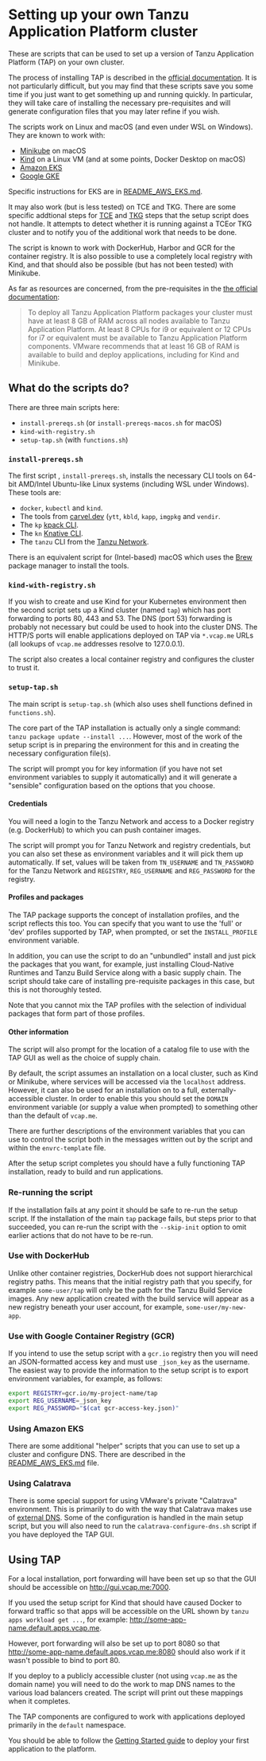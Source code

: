 # Setting up your own Tanzu Application Platform cluster

These are scripts that can be used to set up a version of
Tanzu Application Platform (TAP) on your own cluster.

The process of installing TAP is described in the
[official documentation](https://docs.vmware.com/en/VMware-Tanzu-Application-Platform/index.html).
It is not particularly difficult, but you may find that these scripts
save you some time if you just want to get something up and running
quickly.
In particular, they will take care of installing the necessary
pre-requisites and will generate configuration files that you
may later refine if you wish.

The scripts work on Linux and macOS (and even under WSL on Windows).
They are known to work with:

* [Minikube](https://minikube.sigs.k8s.io/) on macOS
* [Kind](https://kind.sigs.k8s.io/) on a Linux VM (and at some points,
  Docker Desktop on macOS)
* [Amazon EKS](https://aws.amazon.com/eks/)
* [Google GKE](https://cloud.google.com/kubernetes-engine)

Specific instructions for EKS are in
[README_AWS_EKS.md](README_AWS_EKS.md).

It may also work (but is less tested) on TCE and TKG.
There are some specific addtional steps for
[TCE](https://docs.vmware.com/en/VMware-Tanzu-Application-Platform/1.0/tap/GUID-install-tce.html)
and
[TKG](https://docs.vmware.com/en/VMware-Tanzu-Application-Platform/1.0/tap/GUID-install-tkg.html)
steps that the setup script does not handle.
It attempts to detect whether it is running against a TCEor TKG cluster
and to notify you of the additional work that needs to be done.

The script is known to work with DockerHub, Harbor and GCR for the container
registry.
It is also possible to use a completely local registry with
Kind, and that should also be possible (but has not been tested)
with Minikube.

As far as resources are concerned, from the pre-requisites in the
[the official documentation](https://docs.vmware.com/en/VMware-Tanzu-Application-Platform/1.0/tap/GUID-install-general.html):

> To deploy all Tanzu Application Platform packages your cluster must
> have at least 8 GB of RAM across all nodes available to Tanzu
> Application Platform. At least 8 CPUs for i9 or equivalent or 12 CPUs
> for i7 or equivalent must be available to Tanzu Application Platform
> components. VMware recommends that at least 16 GB of RAM is available
> to build and deploy applications, including for Kind and Minikube.

## What do the scripts do?

There are three main scripts here:

* `install-prereqs.sh` (or `install-prereqs-macos.sh` for macOS)
* `kind-with-registry.sh`
* `setup-tap.sh` (with `functions.sh`)

### `install-prereqs.sh`

The first script , `install-prereqs.sh`, installs the necessary CLI tools on
64-bit AMD/Intel Ubuntu-like Linux systems (including WSL under Windows).
These tools are:

* `docker`, `kubectl` and `kind`.
* The tools from [carvel.dev](https://carvel.dev) (`ytt`, `kbld`, `kapp`,
  `imgpkg` and `vendir`.
* The `kp` [kpack CLI](https://github.com/vmware-tanzu/kpack-cli).
* The `kn` [Knative CLI](https://github.com/knative/client).
* The `tanzu` CLI from the [Tanzu Network](https://network.tanzu.vmware.com/products/tanzu-application-platform/).

There is an equivalent script for (Intel-based) macOS which uses
the [Brew](https://brew.sh) package manager to install the tools.

### `kind-with-registry.sh`

If you wish to create and use Kind for your Kubernetes environment then
the second script sets up a Kind cluster (named `tap`) which has port
forwarding to ports 80, 443 and 53.
The DNS (port 53) forwarding is probably not necessary but could be used
to hook into the cluster DNS.
The HTTP/S ports will enable applications deployed on TAP via `*.vcap.me`
URLs (all lookups of `vcap.me` addresses resolve to 127.0.0.1).

The script also creates a local container registry and configures
the cluster to trust it.

### `setup-tap.sh`

The main script is `setup-tap.sh` (which also uses shell functions
defined in `functions.sh`).

The core part of the TAP installation is actually only a single
command: `tanzu package update --install ...`.
However, most of the work of the setup script is in preparing
the environment for this and in creating the necessary configuration
file(s).

The script will prompt you for key information (if you have not
set environment variables to supply it automatically) and it
will generate a "sensible" configuration based on the options
that you choose.

#### Credentials

You will need a login to the Tanzu Network and access to a Docker
registry (e.g. DockerHub) to which you can push container images.

The script will prompt you for Tanzu Network and registry credentials, but
you can also set these as environment variables and it will pick them
up automatically.
If set, values will be taken from `TN_USERNAME` and `TN_PASSWORD` for
the Tanzu Network and `REGISTRY`, `REG_USERNAME` and `REG_PASSWORD` for
the registry.

#### Profiles and packages

The TAP package supports the concept of installation
profiles, and the script reflects this too.
You can specify that you want to use the 'full' or 'dev' profiles
supported by TAP, when prompted, or set the `INSTALL_PROFILE`
environment variable.

In addition, you can use the script to do an "unbundled" install
and just pick the packages that you want, for example, just
installing Cloud-Native Runtimes and Tanzu Build Service along
with a basic supply chain.
The script should take care of installing pre-requisite packages in
this case, but this is not thoroughly tested.

Note that you cannot mix the TAP profiles with the selection of
individual packages that form part of those profiles.

#### Other information

The script will also prompt for the location of a catalog file to
use with the TAP GUI as well as the choice of supply chain.

By default, the script assumes an installation on a local cluster,
such as Kind or Minikube, where services will be accessed via the
`localhost` address.
However, it can also be used for an installation on to a full,
externally-accessible cluster.
In order to enable this you should set the `DOMAIN` environment
variable (or supply a value when prompted) to something other than
the default of `vcap.me`.

There are further descriptions of the environment variables that
you can use to control the script both in the messages written out
by the script and within the `envrc-template` file.

After the setup script completes you should have a fully functioning TAP
installation, ready to build and run applications.

### Re-running the script

If the installation fails at any point it should be safe to re-run the setup
script.
If the installation of the main `tap` package fails, but steps prior
to that succeeded, you can re-run the script with the `--skip-init`
option to omit earlier actions that do not have to be re-run.

### Use with DockerHub

Unlike other container registries, DockerHub does not support
hierarchical registry paths.
This means that the initial registry path that you specify, for
example `some-user/tap` will only be the path for the Tanzu Build
Service images.
Any new application created with the build service will appear
as a new registry beneath your user account, for example,
`some-user/my-new-app`.

### Use with Google Container Registry (GCR)

If you intend to use the setup script with a `gcr.io` registry then
you will need an JSON-formatted access key and must use `_json_key`
as the username.
The easiest way to provide the information to the setup script
is to export environment variables, for example, as follows:

```bash
export REGISTRY=gcr.io/my-project-name/tap
export REG_USERNAME=_json_key
export REG_PASSWORD="$(cat gcr-access-key.json)"
```

### Using Amazon EKS

There are some additional "helper" scripts that you can use to
set up a cluster and configure DNS.
There are described in the [README_AWS_EKS.md](README_AWS_EKS.md) file.

### Using Calatrava

There is some special support for using VMware's private "Calatrava"
environment.
This is primarily to do with the way that Calatrava makes use of
[external DNS](https://github.com/kubernetes-sigs/external-dns).
Some of the configuration is handled in the main setup script, but
you will also need to run the `calatrava-configure-dns.sh`
script if you have deployed the TAP GUI.

## Using TAP

For a local installation, port forwarding will have been set up so that
the GUI should be accessible on http://gui.vcap.me:7000.

If you used the setup script for Kind that should have caused Docker to
forward traffic so that apps will be accessible on the URL shown
by `tanzu apps workload get ...`, for example:
http://some-app-name.default.apps.vcap.me.

However, port forwarding will also be set up to port 8080 so that
http://some-app-name.default.apps.vcap.me:8080 should also work if
it wasn't possible to bind to port 80.

If you deploy to a publicly accessible cluster (not using `vcap.me` as
the domain name) you will need to do the work to map DNS names to the
various load balancers created.
The script will print out these mappings when it completes.

The TAP components are configured to work with applications deployed primarily in
the `default` namespace.

You should be able to follow the
[Getting Started guide](https://docs.vmware.com/en/VMware-Tanzu-Application-Platform/1.0/tap/GUID-getting-started.html)
to deploy your first application to the platform.

